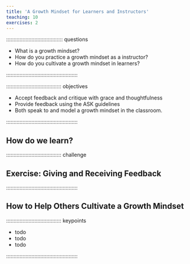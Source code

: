 ```yaml
---
title: 'A Growth Mindset for Learners and Instructors'
teaching: 10
exercises: 2
---
```


:::::::::::::::::::::::::::::::::::::: questions 

- What is a growth mindset?
- How do you practice a growth mindset as a instructor?
- How do you cultivate a growth mindset in learners?

::::::::::::::::::::::::::::::::::::::::::::::::

::::::::::::::::::::::::::::::::::::: objectives

- Accept feedback and critique with grace and thoughtfulness
- Provide feedback using the ASK guidelines
- Both speak to and model a growth mindset in the classroom.

::::::::::::::::::::::::::::::::::::::::::::::::

## How do we learn?

::::::::::::::::::::::::::::::::::::: challenge 

## Exercise: Giving and Receiving Feedback

::::::::::::::::::::::::::::::::::::::::::::::::

## How to Help Others Cultivate a Growth Mindset


::::::::::::::::::::::::::::::::::::: keypoints 

- todo
- todo
- todo

::::::::::::::::::::::::::::::::::::::::::::::::

